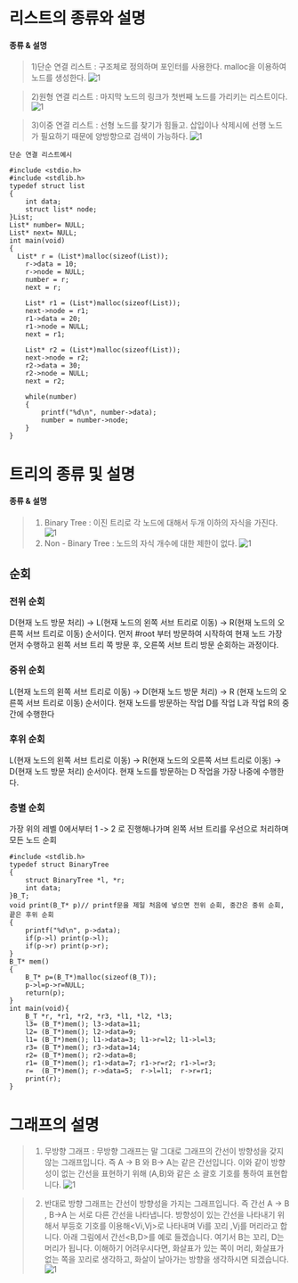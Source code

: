 # 리스트의 종류와 설명

#### 종류 & 설명

>1)단순 연결 리스트 : 구조체로 정의하며 포인터를 사용한다. malloc을 이용하여 노드를 생성한다.
>![1](/img/3.PNG)

>2)원형 연결 리스트 : 마지막 노드의 링크가 첫번째 노드를 가리키는 리스트이다.
>![1](/img/4.PNG)

>3)이중 연결 리스트 : 선형 노드를 찾기가 힘들고. 삽입이나 삭제시에 선행 노드가 필요하기 때문에 양방향으로 검색이 가능하다.
>![1](/img/5.PNG)

```
단순 연결 리스트예시

#include <stdio.h>
#include <stdlib.h>
typedef struct list
{
	int data;
	struct list* node;
}List;
List* number= NULL;
List* next= NULL;
int main(void)
{
  List* r = (List*)malloc(sizeof(List));
	r->data = 10;
	r->node = NULL;
	number = r;
	next = r;
 
	List* r1 = (List*)malloc(sizeof(List));
	next->node = r1;
	r1->data = 20;
	r1->node = NULL;
	next = r1;
	
	List* r2 = (List*)malloc(sizeof(List));
	next->node = r2;
	r2->data = 30;
	r2->node = NULL;
	next = r2;
	
	while(number)
	{
		printf("%d\n", number->data);
		number = number->node;
	}
}
```
# 트리의 종류 및 설명

#### 종류 & 설명

>1) Binary Tree : 이진 트리로 각 노드에 대해서 두개 이하의 자식을 가진다.
>![1](/img/6.PNG)
>2) Non - Binary Tree : 노드의 자식 개수에 대한 제한이 없다.
>![1](/img/7.png)


## 순회

### 전위 순회

D(현재 노드 방문 처리) → L(현재 노드의 왼쪽 서브 트리로 이동) → R(현재 노드의 오른쪽 서브 트리로 이동) 순서이다.
먼저 #root 부터 방문하여 시작하여 현재 노드 가장 먼저 수행하고 왼쪽 서브 트리 쪽 방문 후, 오른쪽 서브 트리 방문 순회하는 과정이다.

### 중위 순회

L(현재 노드의 왼쪽 서브 트리로 이동) → D(현재 노드 방문 처리) → R (현재 노드의 오른쪽 서브 트리로 이동) 순서이다.
현재 노드를 방문하는 작업 D를 작업 L과 작업 R의 중간에 수행한다

### 후위 순회

L(현재 노드의 왼쪽 서브 트리로 이동) → R(현재 노드의 오른쪽 서브 트리로 이동) → D(현재 노드 방문 처리) 순서이다.
현재 노드를 방문하는 D 작업을 가장 나중에 수행한다.

### 층별 순회

가장 위의 레벨 0에서부터 1 -> 2 로 진행해나가며 왼쪽 서브 트리를 우선으로 처리하며 모든 노드 순회

```
#include <stdlib.h>
typedef struct BinaryTree
{
	struct BinaryTree *l, *r;
    int data;
}B_T;
void print(B_T* p)// printf문을 제일 처음에 넣으면 전위 순회, 중간은 중위 순회, 끝은 후위 순회
{
	printf("%d\n", p->data);
	if(p->l) print(p->l);
	if(p->r) print(p->r);
}
B_T* mem()
{
	B_T* p=(B_T*)malloc(sizeof(B_T));
	p->l=p->r=NULL;
	return(p);
}
int main(void){
	B_T *r, *r1, *r2, *r3, *l1, *l2, *l3;
	l3= (B_T*)mem(); l3->data=11;
	l2= (B_T*)mem(); l2->data=9; 
    l1= (B_T*)mem(); l1->data=3; l1->r=l2; l1->l=l3;
    r3= (B_T*)mem(); r3->data=14;
    r2= (B_T*)mem(); r2->data=8; 
    r1= (B_T*)mem(); r1->data=7; r1->r=r2; r1->l=r3;
    r=  (B_T*)mem(); r->data=5;  r->l=l1;  r->r=r1;
    print(r);
}
```

# 그래프의 설명

>1) 무방향 그래프 : 무방향 그래프는 말 그대로 그래프의 간선이 방향성을 갖지 않는 그래프입니다.  즉 A -> B 와 B-> A는 같은 간선입니다. 이와 같이 방향성이 없는 간선을 표현하기 위해 (A,B)와 같은 소 괄호 기호를 통하여 표현합니다.
>![1](/img/1.png)

>2) 반대로 방향 그래프는 간선이 방향성을 가지는 그래프입니다. 즉  간선 A -> B , B->A 는 서로 다른 간선을 나타냅니다. 방향성이 있는 간선을 나타내기 위해서 부등호 기호를 이용해<Vi,Vj>로 나타내며 Vi를 꼬리 ,Vj를 머리라고 합니다. 
아래 그림에서 간선<B,D>를 예로 들겠습니다. 여기서 B는 꼬리, D는 머리가 됩니다. 이해하기 어려우시다면, 화살표가 있는 쪽이 머리, 화살표가 없는 쪽을 꼬리로 생각하고, 화살이 날아가는 방향을 생각하시면 되겠습니다. 
>![1](/img/2.png)

